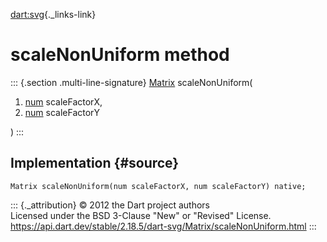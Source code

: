 [dart:svg](../../dart-svg/dart-svg-library){._links-link}

scaleNonUniform method
======================

::: {.section .multi-line-signature}
[Matrix](../matrix-class) scaleNonUniform(

1.  [num](../../dart-core/num-class) scaleFactorX,
2.  [num](../../dart-core/num-class) scaleFactorY

)
:::

Implementation {#source}
--------------

``` {.language-dart data-language="dart"}
Matrix scaleNonUniform(num scaleFactorX, num scaleFactorY) native;
```

::: {._attribution}
© 2012 the Dart project authors\
Licensed under the BSD 3-Clause \"New\" or \"Revised\" License.\
<https://api.dart.dev/stable/2.18.5/dart-svg/Matrix/scaleNonUniform.html>
:::

